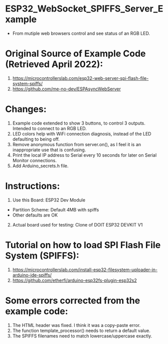 # ESP32_WebSocket_SPIFFS_Server_Example
- From mutiple web browsers control and see status of an RGB LED.

# Original Source of Example Code (Retrieved April 2022):
1. https://microcontrollerslab.com/esp32-web-server-spi-flash-file-system-spiffs/
2. https://github.com/me-no-dev/ESPAsyncWebServer

# Changes:
1. Example code extended to show 3 buttons, to control 3 outputs. Intended to connect to an RGB LED.
2. LED colors help with WiFi connection diagnosis, instead of the LED defaulting to being off.
3. Remove anonymous function from server.on(), as I feel it is an inappropriate use that is confusing.
4. Print the local IP address to Serial every 10 seconds for later on Serial Monitor connections.
5. Add Arduino_secrets.h file.

# Instructions:
1. Use this Board: ESP32 Dev Module
 - Partition Scheme: Default 4MB with spiffs
 - Other defaults are OK
2. Actual board used for testing: Clone of DOIT ESP32 DEVKIT V1

# Tutorial on how to load SPI Flash File System (SPIFFS):
1. https://microcontrollerslab.com/install-esp32-filesystem-uploader-in-arduino-ide-spiffs/
2. https://github.com/etherfi/arduino-esp32fs-plugin-esp32s2
 
# Some errors corrected from the example code:
1. The HTML header was fixed. I think it was a copy-paste error.
2. The function template_processor() needs to return a default value.
3. The SPIFFS filenames need to match lowercase/uppercase exactly.

